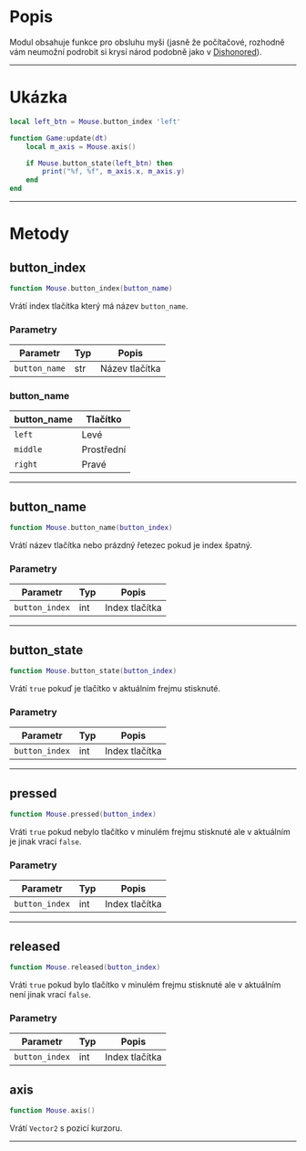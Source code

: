# Popis

Modul obsahuje funkce pro obsluhu myši (jasně že počítačové, rozhodně vám neumožní podrobit si krysí národ podobně jako
v [Dishonored][dishonored]).

---

# Ukázka
```lua
local left_btn = Mouse.button_index 'left'

function Game:update(dt)
    local m_axis = Mouse.axis()

    if Mouse.button_state(left_btn) then
        print("%f, %f", m_axis.x, m_axis.y)
    end
end
```

---

# Metody

## button_index
```lua
function Mouse.button_index(button_name)
```

Vrátí index tlačítka který má název `button_name`.

### Parametry

Parametr      | Typ | Popis
--------------|-----|---------------
`button_name` | str | Název tlačítka

### button_name
button_name   | Tlačítko
--------------|------------
`left`        | Levé
`middle`      | Prostřední
`right`       | Pravé

---

## button_name
```lua
function Mouse.button_name(button_index)
```

Vrátí název tlačítka nebo prázdný řetezec pokud je index špatný.

### Parametry

Parametr       | Typ | Popis
---------------|-----|---------------
`button_index` | int | Index tlačítka

---

## button_state

```lua
function Mouse.button_state(button_index)
```

Vrátí `true` pokuď je tlačítko v aktuálním frejmu stisknuté.

### Parametry

Parametr       | Typ | Popis
---------------|-----|---------------
`button_index` | int | Index tlačítka

---

## pressed

```lua
function Mouse.pressed(button_index)
```

Vráti `true` pokud nebylo tlačítko v minulém frejmu stisknuté ale v aktuálním je jinak vrací `false`. 

### Parametry

Parametr       | Typ | Popis
---------------|-----|---------------
`button_index` | int | Index tlačítka

---

## released

```lua
function Mouse.released(button_index)
```

Vráti `true` pokud bylo tlačítko v minulém frejmu stisknuté ale v aktuálním není jinak vrací `false`.

### Parametry

Parametr       | Typ | Popis
---------------|-----|---------------
`button_index` | int | Index tlačítka


## axis

```lua
function Mouse.axis()
```

Vrátí `Vector2` s pozicí kurzoru.

---

[dishonored]: https://cs.wikipedia.org/wiki/Dishonored